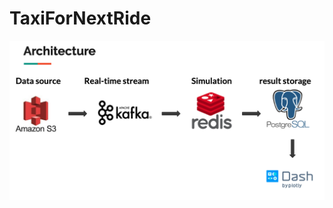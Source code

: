 # TaxiForNextRide
<img src="https://github.com/JelovXCMS/TaxiForNextRide/blob/master/image/archtechture.png" alt="alt text" width="700">
